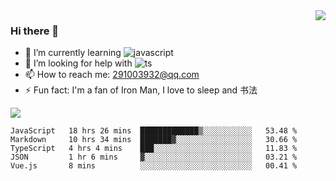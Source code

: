<img align='right' src='https://github-readme-stats.vercel.app/api?username=niaogege&show_icons=true&theme=radical'/>

### Hi there 👋

- 🌱 I’m currently learning ![javascript](https://img.shields.io/badge/javacript-learn-orange)
- 🤔 I’m looking for help with ![ts](https://img.shields.io/badge/ts-learn-yellow)
- 📫 How to reach me: 291003932@qq.com
- ⚡ Fun fact:  I'm a fan of Iron Man, I love to sleep and 书法

![](https://github-readme-stats.vercel.app/api/top-langs/?username=niaogege&layout=compact)

<!--START_SECTION:waka-->
```text
JavaScript   18 hrs 26 mins  █████████████▒░░░░░░░░░░░   53.48 % 
Markdown     10 hrs 34 mins  ███████▓░░░░░░░░░░░░░░░░░   30.66 % 
TypeScript   4 hrs 4 mins    ███░░░░░░░░░░░░░░░░░░░░░░   11.83 % 
JSON         1 hr 6 mins     ▓░░░░░░░░░░░░░░░░░░░░░░░░   03.21 % 
Vue.js       8 mins          ░░░░░░░░░░░░░░░░░░░░░░░░░   00.41 % 
```
<!--END_SECTION:waka-->
